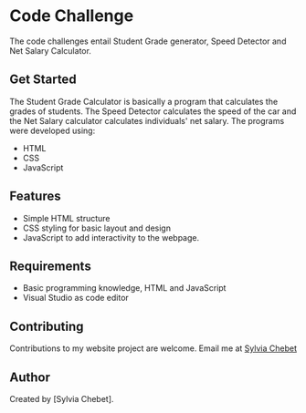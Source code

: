 # Code Challenge
The code challenges entail Student Grade generator, Speed Detector and Net Salary Calculator.
## Get Started
The Student Grade Calculator is basically a program that calculates the grades of students.
The Speed Detector calculates the speed of the car and  the Net Salary calculator calculates individuals' net salary. The programs were developed using:
- HTML
- CSS
- JavaScript
## Features
- Simple HTML structure
- CSS styling for basic layout and design
- JavaScript to add interactivity to the webpage.
## Requirements
- Basic programming knowledge, HTML and JavaScript
- Visual Studio as code editor
## Contributing
Contributions to my website project are welcome. Email me at [Sylvia Chebet](sylviachebet03@gmail.com)
## Author
Created by [Sylvia Chebet].